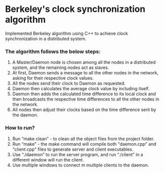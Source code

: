 <h1>Berkeley's clock synchronization algorithm</h1>

Implemented Berkeley algorithm using C++ to achieve clock synchronization in a distributed
system.<br> 

<h3>The algorithm follows the below steps:</h3>

1. A Master/Daemon node is chosen among all the nodes in a distributed system, and the remaining nodes act as slaves.<br>
2. At first, Daemon sends a message to all the other nodes in the network, asking for their respective clock values.<br>
3. All the nodes send their clock to Daemon as requested.<br>
4. Daemon then calculates the average clock value by including itself.<br>
5. Daemon then adds the calculated time difference to its local clock and then broadcasts the respective time differences to all the other nodes in the network.<br>
6. All nodes then adjust their clocks based on the time difference sent by the daemon.<br>


<h3>How to run?</h3>

1. Run “make clean” - to clean all the object files from the project folder.
2. Run “make” - the make command will compile both "daemon.cpp" and "client.cpp" files to generate server and client executables.
3. Use “./daemon” to run the server program, and run “./client” in a different window will run the client.
4. Use multiple windows to connect m multiple clients to the daemon.


